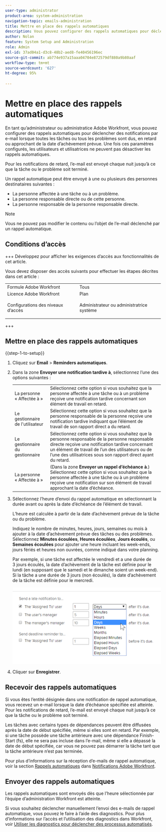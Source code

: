 ```yaml
---
user-type: administrator
product-area: system-administration
navigation-topic: emails-administration
title: Mettre en place des rappels automatiques
description: Vous pouvez configurer des rappels automatiques pour déclencher des notifications par e-mail lorsque toutes les tâches ou tous les problèmes sont dus, en retard ou près de la date d’achèvement prévue.
author: Nolan
feature: System Setup and Administration
role: Admin
exl-id: 37ad04a1-d3c8-48b2-aed8-fe40456196ec
source-git-commit: ab774e937a15aaa04704e872579df880a9b80aaf
workflow-type: tm+mt
source-wordcount: '627'
ht-degree: 95%

---
```


# Mettre en place des rappels automatiques

<!--DON'T DELETE, DRAFT OR HIDE THIS ARTICLE. IT IS LINKED TO THE PRODUCT, THROUGH THE CONTEXT SENSITIVE HELP LINKS.-->

En tant qu’administrateur ou administratice Adobe Workfront, vous pouvez configurer des rappels automatiques pour déclencher des notifications par e-mail lorsque toutes les tâches ou tous les problèmes sont dus, en retard ou approchant de la date d’achèvement prévue. Une fois ces paramètres configurés, les utilisateurs et utilisatrices ne peuvent pas désactiver les rappels automatiques.

Pour les notifications de retard, l’e-mail est envoyé chaque nuit jusqu’à ce que la tâche ou le problème soit terminé.

Un rappel automatique peut être envoyé à une ou plusieurs des personnes destinataires suivantes :

* La personne affectée à une tâche ou à un problème.
* La personne responsable directe ou de cette personne.
* La personne responsable de la personne responsable directe.

>[!NOTE]
>
>Vous ne pouvez pas modifier le contenu ou l’objet de l’e-mail déclenché par un rappel automatique.

## Conditions d’accès

+++ Développez pour afficher les exigences d’accès aux fonctionnalités de cet article.

Vous devez disposer des accès suivants pour effectuer les étapes décrites dans cet article :

<table style="table-layout:auto"> 
 <col> 
 <col> 
 <tbody> 
  <tr> 
   <td role="rowheader">Formule Adobe Workfront</td> 
   <td>Tous</td> 
  </tr> 
  <tr> 
   <td role="rowheader">Licence Adobe Workfront</td> 
   <td>Plan</td> 
  </tr> 
  <tr> 
   <td role="rowheader">Configurations des niveaux d’accès</td> 
   <td> <p>Administrateur ou administratrice système</p> </td> 
  </tr> 
 </tbody> 
</table>

+++

## Mettre en place des rappels automatiques

{{step-1-to-setup}}

1. Cliquez sur **Email** > **Reminders automatiques**.

1. Dans la zone **Envoyer une notification tardive à**, sélectionnez l’une des options suivantes :

   <table>
    <tr>
        <td>La personne « Affectée à »</td>
        <td>Sélectionnez cette option si vous souhaitez que la personne affectée à une tâche ou à un problème reçoive une notification tardive concernant son élément de travail en retard.</td>
        <td></td>
    </tr>
    <tr>
        <td>Le gestionnaire de l'utilisateur</td>
        <td>Sélectionnez cette option si vous souhaitez que la personne responsable de la personne reçoive une notification tardive indiquant que l’élément de travail de son rapport direct a du retard.</td>
        <td></td>
    </tr>
    <tr>
        <td>Le gestionnaire du gestionnaire</td>
        <td>Sélectionnez cette option si vous souhaitez que la personne responsable de la personne responsable directe reçoive une notification tardive concernant un élément de travail de l’un des utilisateurs ou de l’une des utilisatrices sous son rapport direct ayant du retard.</td>
        <td></td>
    </tr>
    <tr>
        <td>La personne « Affectée à »</td>
        <td>(Dans la zone <b>Envoyer un rappel d’échéance à</b>.) Sélectionnez cette option si vous souhaitez que la personne affectée à une tâche ou à un problème reçoive une notification sur son élément de travail approchant la date d’échéance.</td>
        <td></td>
    </tr>
   </table>

1. Sélectionnez l’heure d’envoi du rappel automatique en sélectionnant la durée avant ou après la date d’échéance de l’élément de travail.

   L’heure est calculée à partir de la date d’achèvement prévue de la tâche ou du problème.

   Indiquez le nombre de minutes, heures, jours, semaines ou mois à ajouter à la date d’achèvement prévue des tâches ou des problèmes. Sélectionnez **Minutes écoulées**, **Heures écoulées**, **Jours écoulés**, ou **Semaines écoulées** pour ajouter une heure incluant les week-ends, jours fériés et heures non ouvrées, comme indiqué dans votre planning.

   Par exemple, si une tâche est affectée le vendredi et a une durée de 3 jours écoulés, la date d’achèvement de la tâche est définie pour le lundi (en supposant que le samedi et le dimanche soient un week-end). Si la tâche a une durée de 3 jours (non écoulés), la date d’achèvement de la tâche est définie pour le mercredi.

   ![](assets/time-increments-for-automatic-reminder.png)

1. Cliquer sur **Enregistrer**.

## Recevoir des rappels automatiques

Si vous êtes l’entité désignée dans une notification de rappel automatique, vous recevez un e-mail lorsque la date d’échéance spécifiée est atteinte. Pour les notifications de retard, l’e-mail est envoyé chaque nuit jusqu’à ce que la tâche ou le problème soit terminé.

Les tâches avec certains types de dépendances peuvent être diffusées après la date de début spécifiée, même si elles sont en retard. Par exemple, si une tâche possède une tâche antérieure avec une dépendance Finish-Start (fs), elle ne sera pas incluse dans l’e-mail, même si elle a dépassé la date de début spécifiée, car vous ne pouvez pas démarrer la tâche tant que la tâche antérieure n’est pas terminée.

Pour plus d’informations sur la réception d’e-mails de rappel automatique, voir la section [Rappels automatiques](../../../workfront-basics/using-notifications/wf-notifications.md#automatic-reminders) dans [Notifications Adobe Workfront](../../../workfront-basics/using-notifications/wf-notifications.md).

## Envoyer des rappels automatiques

Les rappels automatiques sont envoyés dès que l’heure sélectionnée par l’équipe d’administration Workfront est atteinte.

Si vous souhaitez déclencher manuellement l’envoi des e-mails de rappel automatique, vous pouvez le faire à l’aide des diagnostics. Pour plus d’informations sur l’accès et l’utilisation des diagnostics dans Workfront, voir [Utiliser les diagnostics pour déclencher des processus automatisés](../../../administration-and-setup/manage-workfront/run-diagnostics/use-diagnostics-to-trigger-automated-processes.md).
